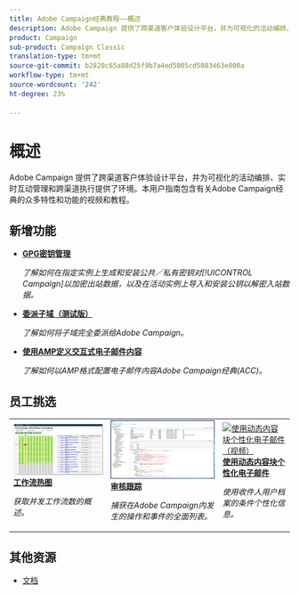 ```yaml
---
title: Adobe Campaign经典教程——概述
description: Adobe Campaign 提供了跨渠道客户体验设计平台，并为可视化的活动编排、实时互动管理和跨渠道执行提供了环境。本用户指南包含有关Adobe Campaign Standard的众多特性和功能的视频和教程。
product: Campaign
sub-product: Campaign Classic
translation-type: tm+mt
source-git-commit: b2820c65a88d25f9b7a4ed5005cd5083463e000a
workflow-type: tm+mt
source-wordcount: '242'
ht-degree: 23%

---
```



# 概述

Adobe Campaign 提供了跨渠道客户体验设计平台，并为可视化的活动编排、实时互动管理和跨渠道执行提供了环境。本用户指南包含有关Adobe Campaign经典的众多特性和功能的视频和教程。

## 新增功能

* **[GPG密钥管理](/help/acc/monitoring-campaign-classic/control-panel/gpg-key-management/gpg-key-management-overview.md)**

   *了解如何在指定实例上生成和安装公共／私有密钥对[!UICONTROL Campaign]以加密出站数据，以及在活动实例上导入和安装公钥以解密入站数据。*

* **[委派子域（测试版）](/help/acc/monitoring-campaign-classic/control-panel/subdomain-delegation.md)**

   *了解如何将子域完全委派给Adobe Campaign。*

* **[使用AMP定义交互式电子邮件内容](/help/acc/sending-messages/email-channel/defining-interactive-email-content-with-amp.md)**

   *了解如何以AMP格式配置电子邮件内容Adobe Campaign经典(ACC)。*

## 员工挑选

<table>
<tr>
  <td>
    <a href="./monitoring-campaign-classic/workflow-heatmap.md">
      <img alt="工作流热图（视频）" src="./assets/workflow-heatmap.png"/>
    </a>
    <div>
      <a href="./monitoring-campaign-classic/workflow-heatmap.md">
    <strong>工作流热图</strong>
    </a>
    </div>
    <p>
    <em>获取并发工作流数的概述。</em>
    <p>
  </td>
   <td>
    <a href="./monitoring-campaign-classic/audit-trail.md">
      <img alt="审核跟踪（视频）" src="./assets/acc-audit-trail.png" />
    </a>
    <div>
      <a href="./monitoring-campaign-classic/audit-trail.md">
    <strong>审核跟踪</strong>
    </a>
    </div>
    <p>
    <em>捕获在Adobe Campaign内发生的操作和事件的全面列表。</em>
    <p>
  </td>
  <td>
    <a href="./sending-messages/personalization-with-dynamic-content-blocks.md">
      <img alt="使用动态内容块个性化电子邮件（视频）" src="./assets/ACC-Personalization.png" />
    </a>
    <div>
      <a href="./sending-messages/personalization-with-dynamic-content-blocks.md">
    <strong>使用动态内容块个性化电子邮件</strong>
    </a>
    </div>
    <p>
    <em>使用收件人用户档案的条件个性化信息。 </em>
    <p>
  </td>
</tr>
</table>

## 其他资源

* [文档](https://docs.campaign.adobe.com/doc/AC/en/PTF_Starting_with_Adobe_Campaign_About_Adobe_Campaign_Classic.html)
